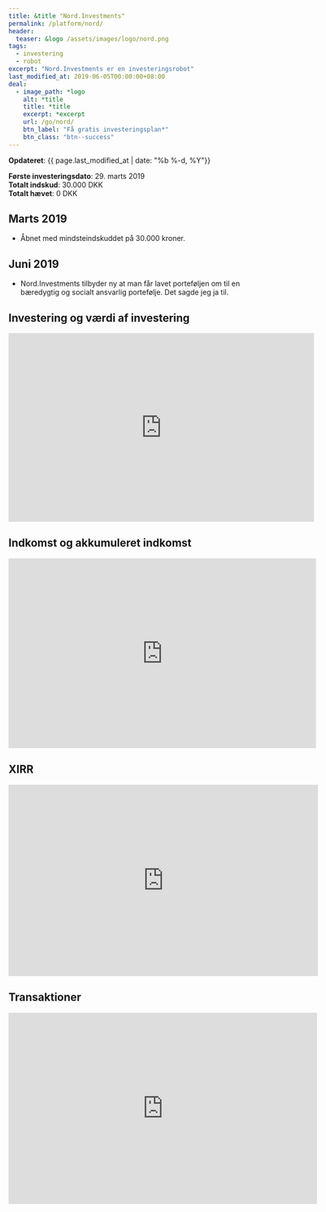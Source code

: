 ```yaml
---
title: &title "Nord.Investments"
permalink: /platform/nord/
header:
  teaser: &logo /assets/images/logo/nord.png
tags:
  - investering
  - robot
excerpt: "Nord.Investments er en investeringsrobot"
last_modified_at: 2019-06-05T00:00:00+08:00
deal:
  - image_path: *logo
    alt: *title
    title: *title
    excerpt: *excerpt
    url: /go/nord/
    btn_label: "Få gratis investeringsplan*"
    btn_class: "btn--success"
---
```


**Opdateret**: {{ page.last_modified_at | date: "%b %-d, %Y"}}

**Første investeringsdato**: 29. marts 2019  
**Totalt indskud**: 30.000 DKK  
**Totalt hævet**: 0 DKK  

## Marts 2019

- Åbnet med mindsteindskuddet på 30.000 kroner. 

## Juni 2019

- Nord.Investments tilbyder ny at man får lavet porteføljen om til en bæredygtig og socialt ansvarlig portefølje. Det sagde jeg ja til. 

## Investering og værdi af investering

<iframe width="601" height="371" seamless frameborder="0" scrolling="no" src="https://docs.google.com/spreadsheets/d/e/2PACX-1vQKZZbdj1<iframe width="601" height="371" seamless frameborder="0" scrolling="no" src="https://docs.google.com/spreadsheets/d/e/2PACX-1vQKZZbdj1cM5A4yCXjtjhxowXHoMhioXI-OR-mEPmmGgqQhcSr250VUM8SGVvRkWZziWUYleizmqAC2/pubchart?oid=1559675445&amp;format=image"></iframe>

## Indkomst og akkumuleret indkomst

<iframe width="605" height="373" seamless frameborder="0" scrolling="no" src="https://docs.google.com/spreadsheets/d/e/2PACX-1vQKZZbdj1cM5A4yCXjtjhxowXHoMhioXI-OR-mEPmmGgqQhcSr250VUM8SGVvRkWZziWUYleizmqAC2/pubchart?oid=435683801&amp;format=image"></iframe>

## XIRR

<iframe width="609" height="376" seamless frameborder="0" scrolling="no" src="https://docs.google.com/spreadsheets/d/e/2PACX-1vQKZZbdj1cM5A4yCXjtjhxowXHoMhioXI-OR-mEPmmGgqQhcSr250VUM8SGVvRkWZziWUYleizmqAC2/pubchart?oid=756970248&amp;format=image"></iframe>

## Transaktioner

<iframe width="607" height="376" seamless frameborder="0" scrolling="no" src="https://docs.google.com/spreadsheets/d/e/2PACX-1vQKZZbdj1cM5A4yCXjtjhxowXHoMhioXI-OR-mEPmmGgqQhcSr250VUM8SGVvRkWZziWUYleizmqAC2/pubchart?oid=161795288&amp;format=image"></iframe>
